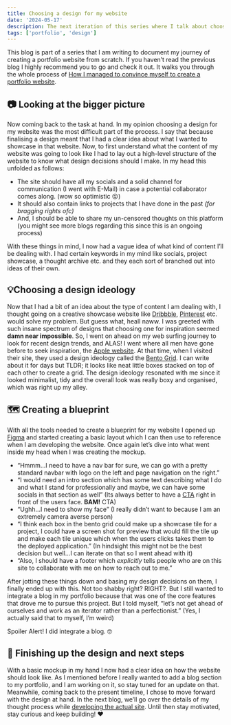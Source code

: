 ```yaml
---
title: Choosing a design for my website
date: '2024-05-17'
description: The next iteration of this series where I talk about choosing a design for my portfolio website and the thought process behind it.
tags: ['portfolio', 'design']
---
```


This blog is part of a series that I am writing to document my journey of creating a portfolio website from scratch. If you haven’t read the previous blog I highly recommend you to go and check it out. It walks you through the whole process of [How I managed to convince myself to create a portfolio website](/blog/building_portfolio_1).

## 📷 Looking at the bigger picture

Now coming back to the task at hand. In my opinion choosing a design for my website was the most difficult part of the process. I say that because finalising a design meant that I had a clear idea about what I wanted to showcase in that website. Now, to first understand what the content of my website was going to look like I had to lay out a high-level structure of the website to know what design decisions should I make. In my head this unfolded as follows:

- The site should have all my socials and a solid channel for communication (I went with E-Mail) in case a potential collaborator comes along. (wow so optimistic 😛)
- It should also contain links to projects that I have done in the past _(for bragging rights ofc)_
- And, I should be able to share my un-censored thoughts on this platform (you might see more blogs regarding this since this is an ongoing process)

With these things in mind, I now had a vague idea of what kind of content I’ll be dealing with. I had certain keywords in my mind like socials, project showcase, a thought archive etc. and they each sort of branched out into ideas of their own.

## 💡Choosing a design ideology

Now that I had a bit of an idea about the type of content I am dealing with, I thought going on a creative showcase website like [Dribbble](https://dribbble.com/), [Pinterest](https://www.pinterest.com/) etc. would solve my problem. But guess what, heall naww. I was greeted with such insane spectrum of designs that choosing one for inspiration seemed **damn near impossible**. So, I went on ahead on my web surfing journey to look for recent design trends, and ALAS! I went where all men have gone before to seek inspiration, the [Apple website](https://www.apple.com/). At that time, when I visited their site, they used a design ideology called the [Bento Grid](https://medium.com/@hanekcud/bento-grids-what-are-they-and-how-to-use-them-in-your-ui-design-bc55b20f7b74). I can write about it for days but TLDR; it looks like neat little boxes stacked on top of each other to create a grid. The design ideology resonated with me since it looked minimalist, tidy and the overall look was really boxy and organised, which was right up my alley.

## 🗺️ Creating a blueprint

With all the tools needed to create a blueprint for my website I opened up [Figma](https://www.figma.com) and started creating a basic layout which I can then use to reference when I am developing the website. Once again let’s dive into what went inside my head when I was creating the mockup.

- “Hmmm…I need to have a nav bar for sure, we can go with a pretty standard navbar with logo on the left and page navigation on the right.”
- “I would need an intro section which has some text describing what I do and what I stand for professionally and maybe, we can have some socials in that section as well” (Its always better to have a [CTA](https://www.geeksforgeeks.org/what-is-call-to-action-cta-design/) right in front of the users face. **BAM!** CTA)
- “Ughh…I need to show my face” (I really didn’t want to because I am an extremely camera averse person)
- “I think each box in the bento grid could make up a showcase tile for a project, I could have a screen shot for preview that would fill the tile up and make each tile unique which when the users clicks takes them to the deployed application.” (In hindsight this might not be the best decision but well…I can iterate on that so I went ahead with it)
- “Also, I should have a footer which _explicitly_ tells people who are on this site to collaborate with me on how to reach out to me.”

After jotting these things down and basing my design decisions on them, I finally ended up with this. Not too shabby right? RIGHT?. But I still wanted to integrate a blog in my portfolio because that was one of the core features that drove me to pursue this project. But I told myself, “let’s not get ahead of ourselves and work as an iterator rather than a perfectionist.” (Yes, I actually said that to myself, I’m weird)

Spoiler Alert! I did integrate a blog. 🤓

## 🏁 Finishing up the design and next steps

With a basic mockup in my hand I now had a clear idea on how the website should look like. As I mentioned before I really wanted to add a blog section to my portfolio, and I am working on it, so stay tuned for an update on that. Meanwhile, coming back to the present timeline, I chose to move forward with the design at hand. In the next blog, we’ll go over the details of my thought process while [developing the actual site](https://www.notion.so/Developing-the-actual-site-90e657d4744849578040a444647b5d85?pvs=21). Until then stay motivated, stay curious and keep building! ❤️
